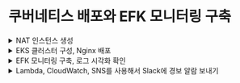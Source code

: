 # 쿠버네티스 배포와 EFK 모니터링 구축

<details><summary>NAT 인스턴스 생성</summary>

<div markdown="1">

## 10/11~10/12

- ![image](./img/week1.PNG)

- 정책 코드를 적용한 IAM 계정 Terraform을 사용해서 생성
- VPC 환경의 네트워크 인프라 구축
- 이중화된 서브넷 구성 (위 그림엔 생략)
- NAT AMI를 사용한 NAT 인스턴스 생성하여 NAT Gateway를 대체
- Public 서브넷과 Private 서브넷 간 통신 확인 위해 임시로 Private 인스턴스 생성하여 SSH
- ![image](./img/privatessh.PNG)

### 문제점

- NAT 인스턴스에 대한 라우팅을 Private Subnet에 적용하고 보안 그룹 룰을 설정하였으나 Private 인스턴스에서 인터넷을 통한 패키지 매니저 업데이트 실패, Public은 성공

### 원인과 해결

- 원인은 NAT 인스턴스의 보안 그룹에서 NAT 인스턴스를 통해 통신하는 인스턴스의 ip 대역에 대한 ingress 룰을 허용하지 않은 것

- ingress 룰 수정으로 해결

- ![image](./img/natworks.PNG)

</div>

</details>

<details><summary>EKS 클러스터 구성, Nginx 배포</summary>

<div markdown="1">

## 10/29

- EKS 클러스터 구성
  - kubectl 설치
  - eksctl 설치
  - eksctl 명령어를 통해 AWS EKS 클러스터 구축
- YAML 스크립트 사용해서 Nginx 배포를 위한 Pod 생성

```yaml
apiVersion: apps/v1
kind: Deployment
metadata:
  name: my-nginx
spec:
  selector:
    matchLabels:
      run: my-nginx
  replicas: 2
  template:
    metadata:
      labels:
        run: my-nginx
    spec:
      containers:
        - name: my-nginx
          image: nginx
          ports:
            - containerPort: 80
```

- YAML 스크립트 사용해서 Nginx 서비스 실행

```yaml
apiVersion: v1
kind: Service
metadata:
  name: my-nginx
  labels:
    run: my-nginx
spec:
  ports:
    - port: 80
      protocol: TCP
  selector:
    run: my-nginx
  type: LoadBalancer
```

- ![image](./img/deploynginx.PNG)

- Nginx 배포 확인

### 의문점

- ![image](./img/getservice.PNG)

- 기존에 구성했던 서브넷과 다른 별도의 서브넷에 노드가 생성된 것으로 보이는데 미리 구성해둔 서브넷에 노드 생성이 가능한지

- 위와 같은 상태라면 전체 아키텍처는 어떻게 되어 있는지

- Private Subnet에 노드가 생성되었다면 어떻게 외부 접속으로 Nginx 배포를 확인할 수 있는지

- 위 궁금증의 답이 로드밸런서의 사용이라면 로드밸런서가 어떤 역할(어떤 원리로)을 해서인지

### 해결

- 우선 eksctl을 사용해서 클러스터를 생성할 경우 전혀 다른 새로운 VPC 환경에 클러스터를 생성하게 된다.

- ![image](./img/createeksctl.PNG)

- 현재 전체 아키텍처는 위와 같으며 기존에 구축한 네트워크 인프라 내에서 생성하려면 클러스터 생성시 yaml 파일을 아래와 같이 작성한 후 `eksctl create cluster -f [파일명].yaml`로 생성할 수 있다.

```yaml
apiVersion: eksctl.io/v1alpha5
kind: ClusterConfig

metadata:
  name: mission-cluster
  region: ap-northeast-2

vpc:
  subnets:
    private:
      ap-northeast-2a: { id: PrivatesubnetAid }
      ap-northeast-2c: { id: PrivatesubnetBid }

nodeGroups:
  - name: mission-wn
    labels: { role: workers }
    instanceType: t3.medium
    desiredCapacity: 1
    privateNetworking: true
    volumeSize: 4
    ssh:
      allow: true
```

- 외부에서 접속이 가능한 이유는 쿠버네티스의 Service라는 오브젝트 때문이다. 이 Service는 타입을 설정할 수 있는데 그 타입 중 로드밸런서 타입으로 생성할 경우 이 Service가 외부와 통신하며 트래픽을 private subnet에 있는 Pod로 전달해준다.

- 로드밸런서의 사용으로 이전에 생겼던 public <-> private간 네트워크 통신 문제를 해결할 수 있을 것 같고 쿠버네티스는 그동안 마주해오던 문제들의 해결법을 기능으로 갖추고 있는 느낌을 준다.

</div>

</details>

<details><summary>EFK 모니터링 구축, 로그 시각화 확인</summary>

<div markdown="1">

## 11/12

- Fluentbit가 로그를 수집하면 ElasticSearch가 로그를 저장하고 Kibana가 로그를 시각화한다.

- ElasticSearch와 Kibana의 Pod를 각각 생성한 후 NodePort 타입으로 서비스를 생성한다.

- Fluentbit의 Pod를 생성해서 로그를 수집하도록 한다.

- ![image](./img/elasticsearch.PNG)

- ![image](./img/logs.PNG)

### 로드밸런서의 역할

- 로드밸런서를 단순히 부하분산의 용도로 생각했다. 물론 이것도 부하분산이 목적이긴 하지만 이전에 Nginx를 사용해서 배포된 WS에서 리버스 프록시를 하려고 했던 것을 쿠버네티스 서비스로 배포된 Nginx 서비스를 로드밸런서 타입으로 배포해서 가능하게 할 수 있다.

- 그리고 다른 쿠버네티스 서비스를 NodePort 타입으로 배포할 경우 위에서 배포된 Nginx 서비스의 로드밸런서를 통해 특정 포트로 들어오는 트래픽을 받을 수 있다.

- ![image](./img/clb.PNG)

- 위 그림처럼 Nginx 로드밸런서의 External-IP의 9200번 포트로 들어오는 트래픽을 ElasticSearch의 Pod로 전달하도록 할 수 있다.

- ![image](./img/3tier.png)

- 위와 같은 3-티어 아키텍처를 설계할 때 로드밸런서를 활용할 수 있다.

</div>

</details>

<details><summary>Lambda, CloudWatch, SNS를 사용해서 Slack에 경보 알람 보내기</summary>

<div markdown="1">

## 11/15

- SNS 주제를 생성한다. 여기서 SNS 주제는 특별한 설정을 하지 않고 우선 생성한다.

- KMS 키를 바스티온 호스트에서 aws-cli를 사용해서 생성한다.

- `aws kms encrypt` 명령어를 사용해서 Slack에 전달할 알림을 암호화 할 수 있도록 한다. (명령어를 사용해서 나온 출력 중 CiphertextBlob 항목을 복사하여 Lambda에서 사용할 변수로 등록한다.)

- KMS 키를 사용할 수 있도록 Lambda의 Role에 정책을 추가한다.

```json
{
  "Version": "2012-10-17",
  "Statement": [
    {
      "Sid": "Stmt1443036478000",
      "Effect": "Allow",
      "Action": ["kms:Decrypt"],
      "Resource": ["<your KMS key ARN>"]
    }
  ]
}
```

- Lambda를 생성할 때 Slack에 알림을 보낼 때 사용하는 블루프린트를 사용하고 생성해둔 SNS와 연결한다.

- Lambda에서 사용할 변수로 Slack 채널명과 위에서 출력된 값을 넣는다.

- CloudWatch에 임계값을 설정하고 미리 생성해서 Lambda와 연결해놓은 SNS와 연결한다.

- 임계값이 넘어가면 Slack 채널에 알람이 온다.

- ![image](./img/slackwarning.PNG)

</div>

</details>
